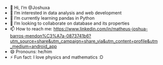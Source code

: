 - 👋 Hi, I’m @Joshuxa
- 👀 I’m interested in data analysis and web development 
- 🌱 I’m currently learning pandas in Python 
- 💞️ I’m looking to collaborate on database and its properties
- 📫 How to reach me: https://www.linkedin.com/in/matheus-joshua-barros-mendon%C3%A7a-0873741b6?utm_source=share&utm_campaign=share_via&utm_content=profile&utm_medium=android_app
- 😄 Pronouns: he/him
- ⚡ Fun fact: I love physics and mathematics :D

<!---
Joshuxa/Joshuxa is a ✨ special ✨ repository because its `README.md` (this file) appears on your GitHub profile.
You can click the Preview link to take a look at your changes.
--->
